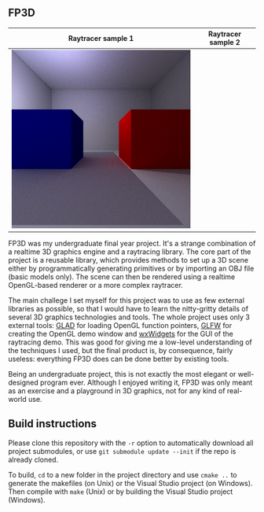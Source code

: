 ## FP3D
| Raytracer sample 1 | Raytracer sample 2 |
|--------------------|--------------------|
| ![foo](sample-images/cube-lit-left.png "Left-lit cube") | | ![foo](sample-images/cube-lit-right.png "Right-lit cube") |

FP3D was my undergraduate final year project. It's a strange combination of a realtime 3D graphics engine and a raytracing library.
The core part of the project is a reusable library, which provides methods to set up a 3D scene either by programmatically generating primitives or by importing an OBJ file (basic models only). The scene can then be rendered using a realtime OpenGL-based renderer or a more complex raytracer.

The main challege I set myself for this project was to use as few external libraries as possible, so that I would have to learn the nitty-gritty details of several 3D graphics technologies and tools. The whole project uses only 3 external tools: [GLAD](https://github.com/Dav1dde/glad) for loading OpenGL function pointers, [GLFW](https://github.com/glfw/glfw) for creating the OpenGL demo window and [wxWidgets](https://github.com/wxWidgets/wxWidgets) for the GUI of the raytracing demo.
This was good for giving me a low-level understanding of the techniques I used, but the final product is, by consequence, fairly useless: everything FP3D does can be done better by existing tools.

Being an undergraduate project, this is not exactly the most elegant or well-designed program ever. Although I enjoyed writing it, FP3D was only meant as an exercise and a playground in 3D graphics, not for any kind of real-world use.

## Build instructions
Please clone this repository with the `-r` option to automatically download all project submodules, or use `git submodule update --init` if the repo is already cloned.

To build, `cd` to a new folder in the project directory and use `cmake ..` to generate the makefiles (on Unix) or the Visual Studio project (on Windows). Then compile with `make` (Unix) or by building the Visual Studio project (Windows).
